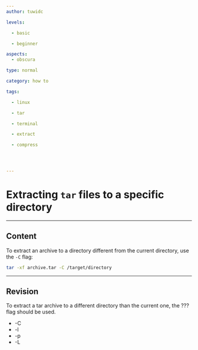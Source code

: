 ```yaml
---
author: tuwidc

levels:

  - basic

  - beginner

aspects:
  - obscura

type: normal

category: how to

tags:

  - linux

  - tar

  - terminal

  - extract

  - compress




---
```


# Extracting `tar` files to a specific directory

---
## Content

To extract an archive to a directory different from the current directory, use the `-C` flag:
```bash
tar -xf archive.tar -C /target/directory
```

---
## Revision

To extract a tar archive to a different directory than the current one, the ??? flag should be used.


* -C
* -l
* -p
* -L

 

